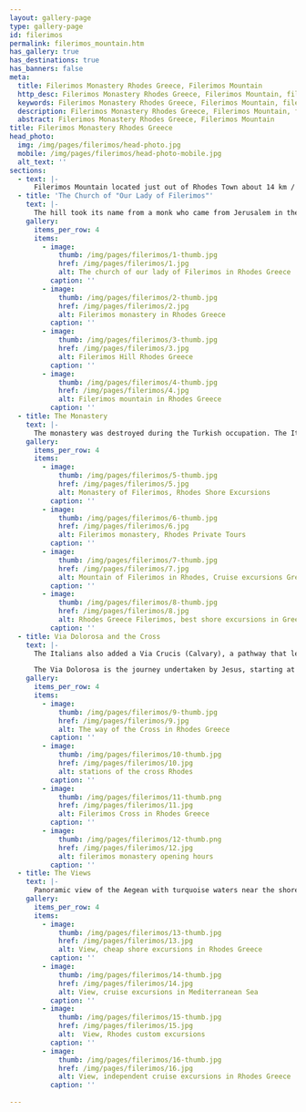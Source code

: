 ```yaml
---
layout: gallery-page
type: gallery-page
id: filerimos
permalink: filerimos_mountain.htm
has_gallery: true
has_destinations: true
has_banners: false
meta:
  title: Filerimos Monastery Rhodes Greece, Filerimos Mountain
  http_desc: Filerimos Monastery Rhodes Greece, Filerimos Mountain, filerimos hill, Shore Excursions
  keywords: Filerimos Monastery Rhodes Greece, Filerimos Mountain, filerimos hill, Shore Excursions
  description: Filerimos Monastery Rhodes Greece, Filerimos Mountain, filerimos hill, Shore Excursions
  abstract: Filerimos Monastery Rhodes Greece, Filerimos Mountain
title: Filerimos Monastery Rhodes Greece
head_photo:
  img: /img/pages/filerimos/head-photo.jpg
  mobile: /img/pages/filerimos/head-photo-mobile.jpg
  alt_text: ''
sections:
  - text: |-
      Filerimos Mountain located just out of Rhodes Town about 14 km / 8 miles on the west coast of the island.  This place is an important archaeological site, here once stood the Acropolis of the Ancient Ialyssos with an important temple dedicated to Athena Polias.
  - title: 'The Church of "Our Lady of Filerimos"'
    text: |-
      The hill took its name from a monk who came from Jerusalem in the 13th century bringing with him an icon of the Blessed Virgin painted by the Apostle Luke. The small church he built later became a basilica and then in the 14th century under the rule of the Knights of St. John a Monastery was built, surrounded by cloisters and cells and a number of chapels. There is where the miracle-working icon is so reverently kept. When the island came into the possession of the Ottoman Turks, the icon was taken by the Knights to France and from there to Italy , then Malta and Russia , where it stayed until the 1917 revolution. Since 2002, it has been kept in the Blue Chapel of the National Museum of Montenegro and a copy has been put in its place.
    gallery:
      items_per_row: 4
      items:
        - image:
            thumb: /img/pages/filerimos/1-thumb.jpg
            href: /img/pages/filerimos/1.jpg
            alt: The church of our lady of Filerimos in Rhodes Greece
          caption: ''
        - image:
            thumb: /img/pages/filerimos/2-thumb.jpg
            href: /img/pages/filerimos/2.jpg
            alt: Filerimos monastery in Rhodes Greece
          caption: ''
        - image:
            thumb: /img/pages/filerimos/3-thumb.jpg
            href: /img/pages/filerimos/3.jpg
            alt: Filerimos Hill Rhodes Greece
          caption: ''
        - image:
            thumb: /img/pages/filerimos/4-thumb.jpg
            href: /img/pages/filerimos/4.jpg
            alt: Filerimos mountain in Rhodes Greece
          caption: ''
  - title: The Monastery
    text: |-
      The monastery was destroyed during the Turkish occupation. The Italians rebuilt the monastery during their occupation and kept it open with monks from the Capuchin Order. During the 2nd world war the monks returned to Italy and since then the monastery has been closed.
    gallery:
      items_per_row: 4
      items:
        - image:
            thumb: /img/pages/filerimos/5-thumb.jpg
            href: /img/pages/filerimos/5.jpg
            alt: Monastery of Filerimos, Rhodes Shore Excursions 
          caption: ''
        - image:
            thumb: /img/pages/filerimos/6-thumb.jpg
            href: /img/pages/filerimos/6.jpg
            alt: Filerimos monastery, Rhodes Private Tours
          caption: ''
        - image:
            thumb: /img/pages/filerimos/7-thumb.jpg
            href: /img/pages/filerimos/7.jpg
            alt: Mountain of Filerimos in Rhodes, Cruise excursions Greek isles
          caption: ''
        - image:
            thumb: /img/pages/filerimos/8-thumb.jpg
            href: /img/pages/filerimos/8.jpg
            alt: Rhodes Greece Filerimos, best shore excursions in Greek islands
          caption: ''
  - title: Via Dolorosa and the Cross
    text: |-
      The Italians also added a Via Crucis (Calvary), a pathway that leads from the monastery towards the south-western edge of the plateau, to a small square with a stunning view. Here an imposing iron Cross stood in the middle. (Today it's a concrete Cross) Along the right side of the path, stone altars were built with embedded reliefs, depicting scenes of the Passions of Jesus.

      The Via Dolorosa is the journey undertaken by Jesus, starting at the place where Pilate sentenced him to death and ending on **Mount Golgotha** (Calvary) and is also known as the **Way of the Cross** or the **Via Crucis**. Jesus walks this distance carrying the cross upon which he will be crucified.
    gallery:
      items_per_row: 4
      items:
        - image:
            thumb: /img/pages/filerimos/9-thumb.jpg
            href: /img/pages/filerimos/9.jpg
            alt: The way of the Cross in Rhodes Greece
          caption: ''
        - image:
            thumb: /img/pages/filerimos/10-thumb.jpg
            href: /img/pages/filerimos/10.jpg
            alt: stations of the cross Rhodes
          caption: ''
        - image:
            thumb: /img/pages/filerimos/11-thumb.png
            href: /img/pages/filerimos/11.jpg
            alt: Filerimos Cross in Rhodes Greece
          caption: ''
        - image:
            thumb: /img/pages/filerimos/12-thumb.png
            href: /img/pages/filerimos/12.jpg
            alt: filerimos monastery opening hours
          caption: ''
  - title: The Views
    text: |-
      Panoramic view of the Aegean with turquoise waters near the shore and deep blue as it stretches toward coast of the Asia Minor.
    gallery:
      items_per_row: 4
      items:
        - image:
            thumb: /img/pages/filerimos/13-thumb.jpg
            href: /img/pages/filerimos/13.jpg
            alt: View, cheap shore excursions in Rhodes Greece
          caption: ''
        - image:
            thumb: /img/pages/filerimos/14-thumb.jpg
            href: /img/pages/filerimos/14.jpg
            alt: View, cruise excursions in Mediterranean Sea
          caption: ''
        - image:
            thumb: /img/pages/filerimos/15-thumb.jpg
            href: /img/pages/filerimos/15.jpg
            alt:  View, Rhodes custom excursions
          caption: ''
        - image:
            thumb: /img/pages/filerimos/16-thumb.jpg
            href: /img/pages/filerimos/16.jpg
            alt: View, independent cruise excursions in Rhodes Greece
          caption: ''
                     
---
```

